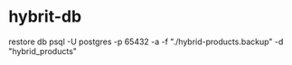 # hybrit-db
restore db
psql -U postgres -p 65432 -a -f "./hybrid-products.backup" -d "hybrid_products"
